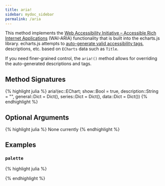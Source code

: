```yaml
---
title: aria!
sidebar: mydoc_sidebar
permalink: /aria
---
```

This method implements the [Web Accessibility Initiative – Accessible Rich Internet Applications](https://www.w3.org/WAI/intro/aria) (WAI-ARIA) functionality that is built into the echarts.js library. echarts.js attempts to [auto-generate valid accessibility tags](http://echarts.baidu.com/option.html#aria), descriptions, etc. based on `ECharts` data such as `Title`.

If you need finer-grained control, the `aria!()` method allows for overriding the auto-generated descriptions and tags.

## Method Signatures
{% highlight julia %}
aria!(ec::EChart; show::Bool = true, description::String = "", general::Dict = Dict(), series::Dict = Dict(), data::Dict = Dict())
{% endhighlight %}

## Optional Arguments
{% highlight julia %}
None currently
{% endhighlight %}

## Examples

### `palette`
{% highlight julia %}

{% endhighlight %}

<div id="color1" style="height:400px;width:800px;"></div>
<script type="text/javascript">

    // Initialize after dom ready
    var myChart = echarts.init(document.getElementById("color1"), JSON.parse(roma()));

    // Load data into the ECharts instance
    myChart.setOption(

        );
</script>
